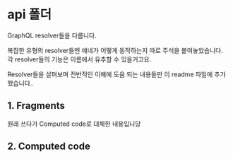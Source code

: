 # api 폴더

GraphQL resolver들을 다룹니다.

복잡한 유형의 resolver들엔 얘네가 어떻게 동작하는지 따로 주석을 붙여놓았습니다.
각 resolver들의 기능은 이름에서 유추할 수 있을거고요.

Resolver들을 살펴보며 전반적인 이해에 도움 되는 내용들만 이 readme 파일에 추가했습니다..

## 1. Fragments

원래 쓰다가 Computed code로 대체한 내용입니당

## 2. Computed code